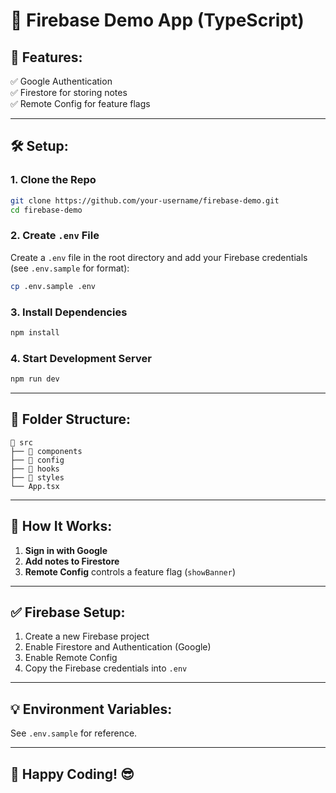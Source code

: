 # 🚀 Firebase Demo App (TypeScript)

## 🌟 Features:

✅ Google Authentication  
✅ Firestore for storing notes  
✅ Remote Config for feature flags

---

## 🛠️ Setup:

### 1. **Clone the Repo**

```sh
git clone https://github.com/your-username/firebase-demo.git
cd firebase-demo
```

### 2. **Create `.env` File**

Create a `.env` file in the root directory and add your Firebase credentials (see `.env.sample` for format):

```sh
cp .env.sample .env
```

### 3. **Install Dependencies**

```sh
npm install
```

### 4. **Start Development Server**

```sh
npm run dev
```

---

## 📂 **Folder Structure:**

```
📁 src
├── 📁 components
├── 📁 config
├── 📁 hooks
├── 📁 styles
└── App.tsx
```

---

## 🎯 **How It Works:**

1. **Sign in with Google**
2. **Add notes to Firestore**
3. **Remote Config** controls a feature flag (`showBanner`)

---

## ✅ **Firebase Setup:**

1. Create a new Firebase project
2. Enable Firestore and Authentication (Google)
3. Enable Remote Config
4. Copy the Firebase credentials into `.env`

---

## 💡 **Environment Variables:**

See `.env.sample` for reference.

---

## 🚀 **Happy Coding!** 😎
